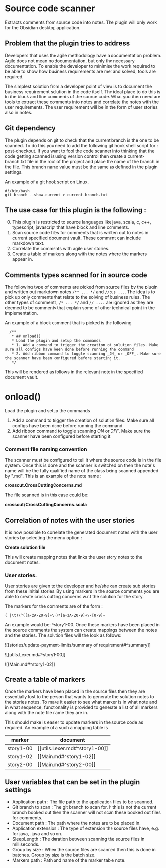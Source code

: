 # Source code scanner

Extracts comments from source code into notes. The plugin will only work for the Obsidian desktop application.

## Problem that the plugin tries to address

Developers that uses the agile methodology have a documentation problem. Agile does not mean no documentation, but 
only the necessary documentation. To enable the developer to minimise the work required to be able to show 
how business requirements are met and solved, tools are required.

The simplest solution from a developer point of view is to document the business requirement solution in the code itself.
The ideal place to do this is in the block and line comments of the source code. What you then need are tools to extract these comments into notes and correlate
the notes with the user requirements. The user requirement will be in the form of user stories also in notes. 

## Git dependency

The plugin depends on git to check that the current branch is the one to be scanned. To do this you need to add the following git hook shell
script for : post-checkout. If you want to fool the code scanner into thinking that the code getting scanned is using version control then create a current-branch.txt
file in the root of the project and place the name of the branch in the file. This branch name value must be the same as defined in the plugin settings.

An example of a git hook script on Linux.

```agsl
#!/bin/bash
git branch --show-current > current-branch.txt
```

## The use case for this plugin is the following :

0. This plugin is restricted to source languages like java, scala, c, c++, typescript, javascript that have block and line comments. 
1. Scan source code files for comments that is written out to notes in current specified document vault. These comment can include markdown text.
2. Correlate the comments with agile user stories.
3. Create a table of markers along with the notes where the markers appear in. 

## Comments types scanned for in source code

The following type of comments are picked from source files by the plugin and written out markdown  notes ```/** ... */``` and ```//bus ...```. 
The idea is to pick up only comments that relate to the solving of business rules. The other types of comments, ```/* ... */``` and ```// ....``` 
are ignored as they are deemed to be comments that explain some of other technical point in the implementation.

An example of a block comment that is picked is the following

```agsl
  /**
   * ## onload()
   * Load the plugin and setup the commands
   * 1. Add a command to trigger the creation of solution files. Make sure all configs have been done before running the command
   * 2. Add ribbon command to toggle scanning _ON_ or _OFF_. Make sure the scanner have been configured before starting it.
   */
```

This will be rendered as follows in the relevant note in the specified document vault.

# onload()
Load the plugin and setup the commands

1. Add a command to trigger the creation of solution files. Make sure all configs have been done before running the command
2. Add ribbon command to toggle scanning _ON_ or _OFF_. Make sure the scanner have been configured before starting it.

### Comment file naming convention

The scanner must be configured to tell it where the source code is in the file system. Once this is done and the scanner is switched on then the 
note's name will be the fully qualified name of the class being scanned appended by ".md". This is an example of the note name :

**crosscut.CrossCuttingConcerns.md**

The file scanned is in this case could be:

**crosscut/CrossCuttingConcerns.scala**

## Correlation of notes with the user stories

It is now possible to correlate the generated document notes with the user stories by selecting the menu option :

**Create solution file**

This will create mapping notes that links the user story notes to the document notes. 

### User stories.

User stories are given to the developer and he/she can create sub stories from these initial stories. By using markers in the 
source comments you are able to create cross cutting concerns w.r.t the solution for the story. 

The markers for the comments are of the form :

```agsl
( |\t)\^([a-zA-Z0-9]+\-)*[a-zA-Z0-9]+\-[0-9]+
```

An example would be: ^story1-00. Once these markers have been placed in the source comments the system can create mappings between the 
notes and the stories. The solution files will the look as follows:

![[stories/update-payment-limits/summary of requirement#^summary]]

![[utils.Lexer.md#^story1-00]]

![[Main.md#^story1-02]]

## Create a table of markers

Once the markers have been placed in the source files then they are essentially lost to the person that wants to generate the solution notes 
to the stories notes. To make it easier to see what marker is in what note and in what sequence, functionality is provided to generate a list of all markers along
with the note file name they are in. 

This should make is easier to update markers in the source code as required. An example of a such a mapping table is 

|marker|document|
|------|--------|
|story1-00|[[utils.Lexer.md#^story1-00]]|
|story1-02|[[Main.md#^story1-02]]|
|story2-00|[[Main.md#^story2-00]]|

## User variables that can be set in the plugin settings

 *  Application path : The file path to the application files to be scanned. 
 *  Git branch to scan : The git branch to scan for. It this is not the current branch booked out then the scanner will not scan these booked out files for comments.
 *  Document path : The path where the notes are to be placed in.
 *  Application extension  : The type of extension the source files have, e.g. for java, .java and so on.
 *  SleepLength : The duration between scanning the source files in milliseconds. 
 *  Group by size : When the source files are scanned then this is done in batches. Group by size is the batch size.
 *  Markers path : Path and name of the marker table note. 
